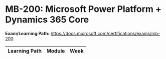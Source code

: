 # MB-200: Microsoft Power Platform + Dynamics 365 Core

**Exam/Learning Path:** https://docs.microsoft.com/certifications/exams/mb-200

| **Learning Path** | **Module** | **Week** |
|-|-|-|
